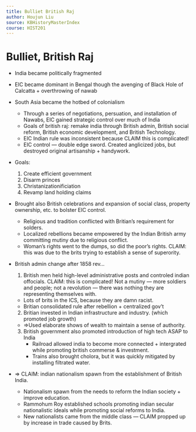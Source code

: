 ```yaml
---
title: Bulliet British Raj
author: Houjun Liu
source: KBHistoryMasterIndex
course: HIST201
---
```


# Bulliet, British Raj

* India became politically fragmented
* EIC became dominant in Bengal though the avenging of Black Hole of Calcatta + overthrowing of nawab
* South Asia became the hotbed of colonialism
	* Through a series of negotiations, persuation, and installation of Nawabs, EIC gained strategic control over much of India
	* Goals of british raj: remake india through British admin, British social reform, British economic development, and British Technology.
	* EIC Indian rule was inconsistent because CLAIM this is complicated!
	* EIC control — double edge sword. Created anglicized jobs, but destroyed original artisanship + handywork.
* Goals:
	1) Create efficient government
	2) Disarm princes
	3) Christanizationificiation
	4) Revamp land holding claims
* Brought also British celebrations and expansion of social class, property ownership, etc. to bolster EIC control.
	* Religious and tradition conflicted with Britian’s requirement for solders.
	* Localized rebellions became empowered by the Indian British army committing mutiny due to religious conflict.
	* Woman’s rights went to the dumps, so did the poor’s rights. CLAIM: this was due to the brits trying to establish a sense of superority.
	
* British admin change after 1858 rev…
	1) British men held high-level administrative posts and controled indian offocials.
	CLAIM: this is complicated! Not a mutiny — more soldiers and people; not a revolution — there was nothing they are representing themselves with. 
	* Lots of brits in the ICS, because they are damn racist.
	* Britian consolidated rule after rebellion + centralized gov’t
	2) Britian invested in Indian infrastructure and industry. (which promoted job growth)
	* =>Used elaborate shows of wealth to maintain a sense of authority.
	3) British government also promoted introduction of high tech ASAP to India
		* Railroad allowed india to become more connected + intergrated while promoting british commerse & investment.
		* Trains also brought cholora, but it was quickly mitigated by installing filtrated water.
		
* => CLAIM: indian nationalism spawn from the establishment of British India.
	* Nationalism spawn from the needs to reform the Indian society + improve education.
	* Rammohum Roy established schools promoting indian secular nationalistic ideals while promoting social reforms to India.
	* New nationalists came from the middle class — CLAIM propped up by increase in trade caused by Brits.

